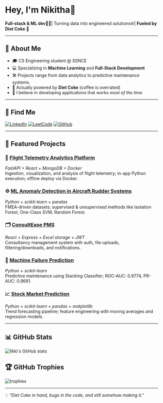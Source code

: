 # Hey, I'm Nikitha👋

**Full-stack & ML dev**👩‍💻| Turning data into engineered solutions🌐| **Fueled by Diet Coke** 🥤

---

## 🚀 About Me
- 🎓 CS Engineering student @ SSNCE  
- 💻 Specializing in **Machine Learning** and **Full-Stack Development**  
- 🛠 Projects range from data analytics to predictive maintenance systems.
- 🥤 Actually powered by **Diet Coke** (coffee is overrated)  
- 🧠 I believe in developing applications that works *most of the time*  

---

## 🔗 Find Me
[![LinkedIn](https://img.shields.io/badge/LinkedIn-Profile-blue?logo=linkedin)](https://www.linkedin.com/in/sai-nikitha-312827133)
[![LeetCode](https://img.shields.io/badge/LeetCode-Practice-orange?logo=leetcode)](https://leetcode.com/u/sainikinsr/)
[![GitHub](https://img.shields.io/badge/GitHub-Portfolio-black?logo=github)](https://github.com/sainikitha-afk)

---

## 📌 Featured Projects

### 🚁 [Flight Telemetry Analytics Platform](https://github.com/sainikitha-afk/flight-trial-project)  
*FastAPI + React + MongoDB + Docker*  
Ingestion, visualization, and analysis of flight telemetry; in-app Python execution; offline deploy via Docker.

### ⚙️ [ML Anomaly Detection in Aircraft Rudder Systems](https://github.com/sainikitha-afk/rudder-fault-detection)  
*Python + scikit-learn + pandas*  
FMEA-driven datasets; supervised & unsupervised methods like Isolation Forest, One-Class SVM, Random Forest.

### 🗂 [ConsultEase PMS](https://github.com/sainikitha-afk/ip-mini-project)  
*React + Express + Excel storage + JWT*  
Consultancy management system with auth, file uploads, filtering/downloads, and notifications.

### 🔮 [Machine Failure Prediction](https://github.com/sainikitha-afk/machine-failure-prediction)  
*Python + scikit-learn*  
Predictive maintenance using Stacking Classifier; ROC-AUC: 0.9774, PR-AUC: 0.9691.

### 📈 [Stock Market Prediction](https://github.com/sainikitha-afk/stock-prediction)  
*Python + scikit-learn + pandas + matplotlib*  
Trend forecasting pipeline; feature engineering with moving averages and regression models.

---

## 📊 GitHub Stats
![Niki's GitHub stats](https://github-readme-stats.vercel.app/api?username=sainikitha-afk&show_icons=true&theme=radical)

## 🏆 GitHub Trophies
![trophies](https://github-profile-trophy.vercel.app/?username=sainikitha-afk&theme=radical&no-frame=true&margin-w=15)

---

💡 *“Diet Coke in hand, bugs in the code, and still somehow making it.”*
